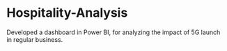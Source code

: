 # Hospitality-Analysis
Developed a dashboard in Power BI, for analyzing the impact of 5G launch in regular business.
